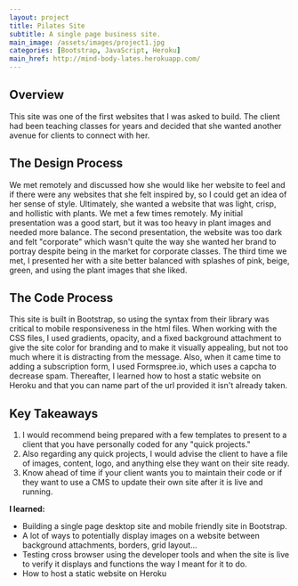 ```yaml
---
layout: project
title: Pilates Site
subtitle: A single page business site.
main_image: /assets/images/project1.jpg
categories: [Bootstrap, JavaScript, Heroku]
main_href: http://mind-body-lates.herokuapp.com/
---
```

<!-- A great starting point for any developer. -->

## Overview

This site was one of the first websites that I was asked to build. The client had been teaching classes for years and decided that she wanted another
avenue for clients to connect with her.

## The Design Process
We met remotely and discussed how she would like her website to feel and if there were any websites that she felt inspired by, so I could get an idea of her sense of style. Ultimately, she wanted a website that was light, crisp, and hollistic with plants. We met a few times remotely. My initial presentation was a good start, but it was too heavy in plant images and needed more balance. The second presentation, the website was too dark and felt "corporate" which wasn't quite the way she wanted her brand to portray despite being in the market for corporate classes. The third time we met, I presented her with a site better balanced with splashes of pink, beige, green, and using the plant images that she liked. 

## The Code Process
This site is built in Bootstrap, so using the syntax from their library was critical to mobile responsiveness in the html files. When working with the CSS files, I used gradients, opacity, and a fixed background attachment to give the site color for branding and to make it visually appealing, but not too much where it is distracting from the message. Also, when it came time to adding a subscription form, I used Formspree.io, which uses a capcha to decrease spam. Thereafter, I learned how to host a static website on Heroku and that you can name part of the url provided it isn't already taken.

## Key Takeaways

1. I would recommend being prepared with a few templates to present to a client that you have personally coded for any "quick projects."
2. Also regarding any quick projects, I would advise the client to have a file of images, content, logo, and anything else they want on their site ready.
3. Know ahead of time if your client wants you to maintain their code or if they want to use a CMS to update their own site after it is live and running.

**I learned:**

* Building a single page desktop site and mobile friendly site in Bootstrap.
* A lot of ways to potentially display images on a website between background attachments, borders, grid layout...
* Testing cross browser using the developer tools and when the site is live to verify it displays and functions the way I meant for it to do.
* How to host a static website on Heroku 
